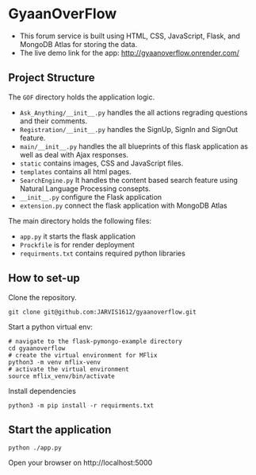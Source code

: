 # GyaanOverFlow

* This forum service is built using HTML, CSS, JavaScript, Flask, and MongoDB Atlas for storing the data.
* The live demo link for the app: http://gyaanoverflow.onrender.com/

## Project Structure

The `GOF` directory holds the application logic. 
* `Ask_Anything/__init__.py` handles the all actions regrading questions and their comments.
* `Registration/__init__.py` handles the SignUp, SignIn and SignOut feature.
* `main/__init__.py` handles the all blueprints of this flask application as well as deal with Ajax responses.
* `static` contains images, CSS and JavaScript files.
* `templates` contains all html pages.
* `SearchEngine.py` It handles the content based search feature using Natural Language Processing consepts.
* `__init__.py` configure the Flask application
* `extension.py` connect the flask application with MongoDB Atlas

The main directory holds the following files:
* `app.py` it starts the flask application
* `Prockfile` is for render deployment
* `requirments.txt` contains required python libraries




## How to set-up

Clone the repository.
```
git clone git@github.com:JARVIS1612/gyaanoverflow.git
```

Start a python virtual env:
```
# navigate to the flask-pymongo-example directory
cd gyaanoverflow
# create the virtual environment for MFlix
python3 -m venv mflix-venv
# activate the virtual environment
source mflix_venv/bin/activate
```

Install dependencies
```
python3 -m pip install -r requirments.txt
```



## Start the application

```
python ./app.py
```
Open your browser on http://localhost:5000
